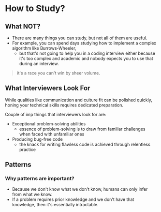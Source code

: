 # How to Study?

## What NOT?

- There are many things you can study, but not all of them are useful. 
- For example, you can spend days studying how to implement a complex algorithm like Burrows-Wheeler,
  - but that's not going to help you in a coding interview either because it's too complex and academic and nobody expects you to use that during an interview.

> it's a race you can't win by sheer volume.

## What Interviewers Look For

While qualities like communication and culture fit can be polished quickly, honing your technical skills requires dedicated preparation.

Couple of imp things that interviewers look for are: 
- Exceptional problem-solving abilities
  - essence of problem-solving is to draw from familiar challenges when faced with unfamiliar ones
- Producing bug-free code
  - the knack for writing flawless code is achieved through relentless practice

## Patterns 

### Why patterns are important?

- Because we don't know what we don't know, humans can only infer from what we know. 
- If a problem requires prior knowledge and we don't have that knowledge, then it's essentially intractable.
